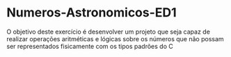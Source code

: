 # Numeros-Astronomicos-ED1
O objetivo deste exercício é desenvolver um projeto que seja capaz de realizar operações aritméticas e lógicas sobre os números que não possam ser representados fisicamente com os tipos padrões do C

